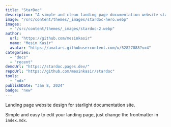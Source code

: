 ```yaml
---
title: "StarDoc"
description: "A simple and clean landing page documentation website starlight."
image: "/src/content/themes/_images/stardoc-hero.webp"
images:
  - "/src/content/themes/_images/stardoc-2.webp"
author:
  url: "https://github.com/mesinkasir"
  name: "Mesin Kasir"
  avatar: "https://avatars.githubusercontent.com/u/52827888?v=4"
categories:
  - "docs"
  - "recent"
demoUrl: "https://stardoc.pages.dev/"
repoUrl: "https://github.com/mesinkasir/stardoc"
tools:
  - "mdx"
publishDate: "Jan 8, 2024"
badge: "new"
---
```


<p>Landing page website design for starlight documentation site.</p>
<p>Simple and easy to edit your landing page, just change the frontmatter in <code>index.mdx</code>.</p>
